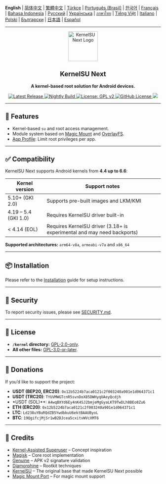 **English** | [简体中文](README_CN.md) | [繁體中文](README_TW.md) | [Türkçe](README_TR.md) | [Português (Brasil)](README_PT-BR.md) | [한국어](README_KO.md) | [Français](README_FR.md) | [Bahasa Indonesia](README_ID.md) | [Русский](README_RU.md) | [Українська](README_UA.md) | [ภาษาไทย](README_TH.md) | [Tiếng Việt](README_VI.md) | [Italiano](README_IT.md) | [Polski](README_PL.md) | [Български](README_BG.md) | [日本語](README_JA.md) | [Español](README_ES.md)

---

<div align="center">
  <img src="/assets/kernelsu_next.png" width="96" alt="KernelSU Next Logo">

  <h2>KernelSU Next</h2>
  <p><strong>A kernel-based root solution for Android devices.</strong></p>

  <p>
    <a href="https://github.com/KernelSU-Next/KernelSU-Next/releases/latest">
      <img src="https://img.shields.io/github/v/release/KernelSU-Next/KernelSU-Next?label=Release&logo=github" alt="Latest Release">
    </a>
    <a href="https://nightly.link/KernelSU-Next/KernelSU-Next/workflows/build-manager-ci/next/Manager">
      <img src="https://img.shields.io/badge/Nightly%20Release-gray?logo=hackthebox&logoColor=fff" alt="Nightly Build">
    </a>
    <a href="https://www.gnu.org/licenses/old-licenses/gpl-2.0.en.html">
      <img src="https://img.shields.io/badge/License-GPL%20v2-orange.svg?logo=gnu" alt="License: GPL v2">
    </a>
    <a href="/LICENSE">
      <img src="https://img.shields.io/github/license/KernelSU-Next/KernelSU-Next?logo=gnu" alt="GitHub License">
    </a>
    <a title="Crowdin" target="_blank" href="https://crowdin.com/project/kernelsu-next"><img src="https://badges.crowdin.net/kernelsu-next/localized.svg"></a>
  </p>
</div>

---

## 🚀 Features

- Kernel-based `su` and root access management.
- Module system based on [Magic Mount](https://topjohnwu.github.io/Magisk/details.html#magic-mount) and [OverlayFS](https://en.wikipedia.org/wiki/OverlayFS).
- [App Profile](https://kernelsu.org/guide/app-profile.html): Limit root privileges per app.

---

## ✅ Compatibility

KernelSU Next supports Android kernels from **4.4 up to 6.6**:

| Kernel version       | Support notes                                                           |
|----------------------|-------------------------------------------------------------------------|
| 5.10+ (GKI 2.0)      | Supports pre-built images and LKM/KMI                                   |
| 4.19 – 5.4 (GKI 1.0) | Requires KernelSU driver built-in                                       |
| < 4.14 (EOL)         | Requires KernelSU driver (3.18+ is experimental and may need backports) |

**Supported architectures:** `arm64-v8a`, `armeabi-v7a` and `x86_64`

---

## 📦 Installation

Please refer to the [Installation](https://kernelsu-next.github.io/webpage/pages/installation.html) guide for setup instructions.

---

## 🔐 Security

To report security issues, please see [SECURITY.md](/SECURITY.md).

---

## 📜 License

- **`/kernel` directory:** [GPL-2.0-only](https://www.gnu.org/licenses/old-licenses/gpl-2.0.en.html).
- **All other files:** [GPL-3.0-or-later](https://www.gnu.org/licenses/gpl-3.0.html).

---

## 💸 Donations

If you’d like to support the project:

- **USDT (BEP20, ERC20)**: `0x12b5224b7aca0121c2f003240a901e1d064371c1`
- **USDT (TRC20)**: `TYUVMWGTcnR5svnDoX85DWHyqUAeyQcdjh`
- *USDT (SOL)**: `A4wqBXYd6Ey4nK4SJ2bmjeMgGyaLKT9TwDLh8BEo8Zu6`
- **ETH (ERC20)**: `0x12b5224b7aca0121c2f003240a901e1d064371c1`
- **LTC**: `Ld238uYBuRQdZB5YwdbkuU6ektBAAUByoL`
- **BTC**: `19QgifcjMjSr1wB2DJcea5cxitvWVcXMT6`

---

## 🙏 Credits

- [Kernel-Assisted Superuser](https://git.zx2c4.com/kernel-assisted-superuser/about/) – Concept inspiration
- [Magisk](https://github.com/topjohnwu/Magisk) – Core root implementation
- [Genuine](https://github.com/brevent/genuine/) – APK v2 signature validation
- [Diamorphine](https://github.com/m0nad/Diamorphine) – Rootkit techniques
- [KernelSU](https://github.com/tiann/KernelSU) – The original base that made KernelSU Next possible
- [Magic Mount Port](https://github.com/5ec1cff/KernelSU/blob/main/userspace/ksud/src/magic_mount.rs) – For magic mount support
